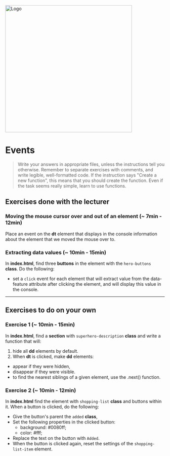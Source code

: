 <img alt="Logo" src="http://coderslab.pl/svg/logo-coderslab.svg" width="400">

# Events

> Write your answers in appropriate files, unless the instructions tell you otherwise.
Remember to separate exercises with comments, and write legible, well-formatted code.
If the instruction says "Create a new function", this means that you should
create the function. Even if the task seems really simple,
learn to use functions.


## Exercises done with the lecturer

### Moving the mouse cursor over and out of an element  (~ 7min - 12min)
Place an event on the **dt** element that displays in the console information about the element that we moved the mouse over to.

### Extracting data values  (~ 10min - 15min)
In **index.html**, find three **buttons** in the element with the ```hero-buttons``` **class**. Do the following:
* set a ```click``` event for each element that will extract value from the data-feature attribute after clicking the element, and will display this value in the console.

-------------------------------------------------------------------------------

## Exercises to do on your own

### Exercise 1 (~ 10min - 15min)

In **index.html**, find a **section** with ```superhero-description``` **class** and write a function that will:
1. hide all **dd** elements by default.
2. When **dt** is clicked, make **dd** elements:
* appear if they were hidden,
* disappear if they were visible.
* to find the nearest siblings of a given element, use the .next() function.

### Exercise 2  (~ 10min - 12min)

In **index.html** find the element with ```shopping-list``` **class** and buttons within it. When a button is clicked, do the following:
* Give the button's parent the ```added``` **class**,
* Set the following properties in the clicked button:
  - background: #0080ff;
  - color: #fff;
* Replace the text on the button with ```Added```.
* When the button is clicked again, reset the settings of the ```shopping-list-item``` element.
